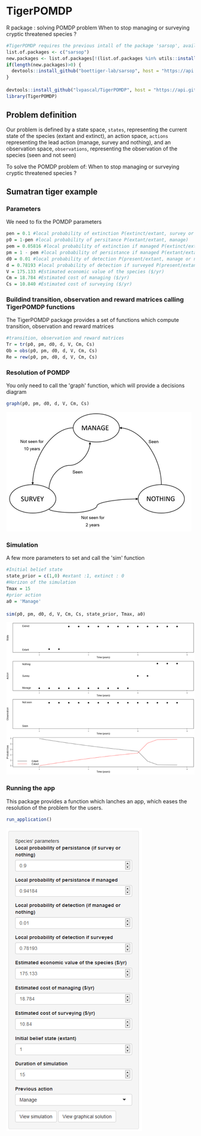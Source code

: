# TigerPOMDP
R package : solving POMDP problem When to stop managing or surveying cryptic threatened species ?

``` r
#TigerPOMDP requires the previous intall of the package 'sarsop', available on github
list.of.packages <- c("sarsop")
new.packages <- list.of.packages[!(list.of.packages %in% utils::installed.packages()[,"Package"])]
if(length(new.packages)>0) {
  devtools::install_github("boettiger-lab/sarsop", host = "https://api.github.com")
}

devtools::install_github("lvpascal/TigerPOMDP", host = "https://api.github.com")
library(TigerPOMDP)
```

## Problem definition

Our problem is defined by a state space, `states`, representing the 
current state of the species (extant and extinct), an action space, `actions`
representing the lead action (manage, survey and nothing), and an observation 
space, `observations`, representing the observation of the species (seen and not seen)

To solve the POMDP problem of: When to stop managing or surveying cryptic threatened species ?

## Sumatran tiger example
### Parameters
We need to fix the POMDP parameters
``` r
pen = 0.1 #local probability of extinction P(extinct/extant, survey or nothing)
p0 = 1-pen #local probability of persitance P(extant/extant, manage)
pem = 0.05816 #local probability of extinction if managed P(extinct/extant, manage)
pm = 1 - pem #local probability of persistance if managed P(extant/extant, manage)
d0 = 0.01 #local probability of detection P(present/extant, manage or nothing)
d = 0.78193 #local probability of detection if surveyed P(present/extant, survey)
V = 175.133 #Estimated economic value of the species ($/yr)
Cm = 18.784 #Estimated cost of managing ($/yr)
Cs = 10.840 #Estimated cost of surveying ($/yr)
```
### Buildind transition, observation and reward matrices calling TigerPOMDP functions
The TigerPOMDP package provides a set of functions which compute transition, observation and reward matrices
``` r
#transition, observation and reward matrices
Tr = tr(p0, pm, d0, d, V, Cm, Cs)
Ob = obs(p0, pm, d0, d, V, Cm, Cs)
Re = rew(p0, pm, d0, d, V, Cm, Cs)
```
### Resolution of POMDP
You only need to call the 'graph' function, which will provide a decisions diagram
``` r
graph(p0, pm, d0, d, V, Cm, Cs)
```
![](decision-graph.png)<!-- -->

### Simulation
A few more parameters to set and call the 'sim' function
``` r
#Initial belief state
state_prior = c(1,0) #extant :1, extinct : 0
#Horizon of the simulation
Tmax = 15
#prior action
a0 = 'Manage'

sim(p0, pm, d0, d, V, Cm, Cs, state_prior, Tmax, a0)
```
![](simulation.png)<!-- -->
### Running the app
This package provides a function which lanches an app, which eases the resolution of the problem for the users.
``` r
run_application()
```
![](interface.png)<!-- -->
